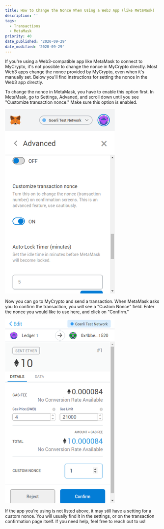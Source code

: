 ```yaml
---
title: How to Change the Nonce When Using a Web3 App (like MetaMask)
description: ''
tags:
  - Transactions
  - MetaMask
priority: 40
date_published: '2020-09-29'
date_modified: '2020-09-29'
---
```


If you're using a Web3-compatible app like MetaMask to connect to MyCrypto, it's not possible to change the nonce in MyCrypto directly. Most Web3 apps change the nonce provided by MyCrypto, even when it's manually set. Below you'll find instructions for setting the nonce in the Web3 app directly.

<Accordion>
<AccordionItem title="MetaMask">

To change the nonce in MetaMask, you have to enable this option first. In MetaMask, go to Settings, Advaned, and scroll down until you see "Customize transaction nonce." Make sure this option is enabled.

![The "Customize transaction nonce" setting in MetaMask](../../assets/how-to/sending/how-to-change-nonce-external-provider/customize-transaction-nonce-setting.png)

Now you can go to MyCrypto and send a transaction. When MetaMask asks you to confirm the transaction, you will see a "Custom Nonce" field. Enter the nonce you would like to use here, and click on "Confirm."

![Custom nonce field in MetaMask](../../assets/how-to/sending/how-to-change-nonce-external-provider/custom-nonce-field.png)

</AccordionItem>
<AccordionItem title="Other">

If the app you're using is not listed above, it may still have a setting for a custom nonce. You will usually find it in the settings, or on the transaction confirmation page itself. If you need help, feel free to reach out to us!

</AccordionItem>
</Accordion>
